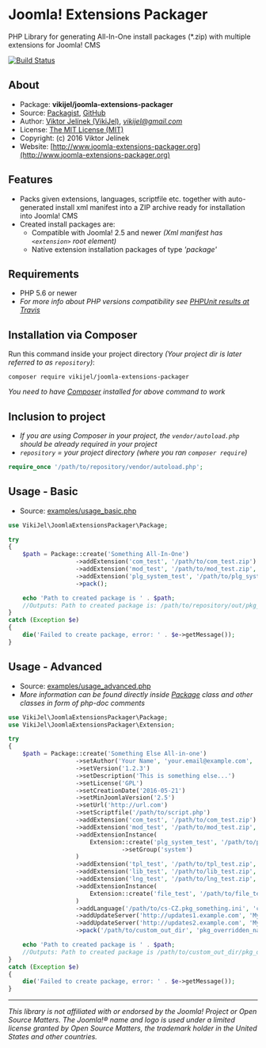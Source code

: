 #   Joomla! Extensions Packager
PHP Library for generating All-In-One install packages (*.zip) with multiple extensions for Joomla! CMS

[![Build Status](https://travis-ci.org/vikijel/joomla-extensions-packager.svg?branch=master)](https://travis-ci.org/vikijel/joomla-extensions-packager)

##  About
-   Package: **vikijel/joomla-extensions-packager**
-   Source: [Packagist](https://packagist.org/packages/vikijel/joomla-extensions-packager), [GitHub](https://github.com/vikijel/joomla-extensions-packager)
-   Author: [Viktor Jelínek (VikiJel)](http://www.vikijel.cz), *<vikijel@gmail.com>*
-   License: [The MIT License (MIT)](LICENSE.txt)
-   Copyright: (c) 2016 Viktor Jelínek
-	Website: [http://www.joomla-extensions-packager.org](http://www.joomla-extensions-packager.org)

##  Features
-   Packs given extensions, languages, scriptfile etc. together with auto-generated install xml manifest into a ZIP archive ready for installation into Joomla! CMS
-   Created install packages are: 
    -   Compatible with Joomla! 2.5 and newer *(Xml manifest has `<extension>` root element)*
    -   Native extension installation packages of type *'package'*

##  Requirements
-   PHP 5.6 or newer
-   *For more info about PHP versions compatibility see [PHPUnit results at Travis](https://travis-ci.org/vikijel/joomla-extensions-packager)*

##  Installation via Composer
Run this command inside your project directory *(Your project dir is later referred to as `repository`)*: 
```
composer require vikijel/joomla-extensions-packager
```

*You need to have [Composer](https://getcomposer.org/) installed for above command to work*

##  Inclusion to project
-   *If you are using Composer in your project, the `vendor/autoload.php` should be already required in your project*
-   *`repository` = your project directory (where you ran `composer require`)*

```php
require_once '/path/to/repository/vendor/autoload.php'; 
```

##  Usage  - Basic
-   Source: [examples/usage_basic.php](examples/usage_basic.php)

```php
use VikiJel\JoomlaExtensionsPackager\Package;

try
{
	$path = Package::create('Something All-In-One')
	               ->addExtension('com_test', '/path/to/com_test.zip')
	               ->addExtension('mod_test', '/path/to/mod_test.zip', 'module', 'site')
	               ->addExtension('plg_system_test', '/path/to/plg_system_test.zip', 'plugin', null, 'system')
	               ->pack();

	echo 'Path to created package is ' . $path; 
	//Outputs: Path to created package is: /path/to/repository/out/pkg_something_all_in_one-1.0.0.zip
}
catch (Exception $e)
{
	die('Failed to create package, error: ' . $e->getMessage());
}
```

##  Usage - Advanced
-   Source: [examples/usage_advanced.php](examples/usage_advanced.php)
-   *More information can be found directly inside [Package](src/Package.php) class and other classes in form of php-doc comments*

```php
use VikiJel\JoomlaExtensionsPackager\Package;
use VikiJel\JoomlaExtensionsPackager\Extension;

try
{
	$path = Package::create('Something Else All-in-one')
	               ->setAuthor('Your Name', 'your.email@example.com', 'http://your.domain.example.com')
	               ->setVersion('1.2.3')
	               ->setDescription('This is something else...')
	               ->setLicense('GPL')
	               ->setCreationDate('2016-05-21')
	               ->setMinJoomlaVersion('2.5')
	               ->setUrl('http://url.com')
	               ->setScriptfile('/path/to/script.php')
	               ->addExtension('com_test', '/path/to/com_test.zip')
	               ->addExtension('mod_test', '/path/to/mod_test.zip', 'module', 'site')
	               ->addExtensionInstance(
		               Extension::create('plg_system_test', '/path/to/plg_system_test.zip', 'plugin')
		                        ->setGroup('system')
	               )
	               ->addExtension('tpl_test', '/path/to/tpl_test.zip', 'template', 'admin')
	               ->addExtension('lib_test', '/path/to/lib_test.zip', 'library')
	               ->addExtension('lng_test', '/path/to/lng_test.zip', 'language', 'site')
	               ->addExtensionInstance(
		               Extension::create('file_test', '/path/to/file_test.zip', 'file')
	               )
	               ->addLanguage('/path/to/cs-CZ.pkg_something.ini', 'cs-CZ')
	               ->addUpdateServer('http://updates1.example.com', 'My update server 1')
	               ->addUpdateServer('http://updates2.example.com', 'My update server 2', 'collection', 2)
	               ->pack('/path/to/custom_out_dir', 'pkg_overridden_name.zip');

	echo 'Path to created package is ' . $path;
	//Outputs: Path to created package is /path/to/custom_out_dir/pkg_overridden_name.zip
}
catch (Exception $e)
{
	die('Failed to create package, error: ' . $e->getMessage());
}
```

--- 

*This library is not affiliated with or endorsed by the Joomla! Project or Open Source Matters. The Joomla!® name and logo is used under a limited license granted by Open Source Matters, the trademark holder in the United States and other countries.*

